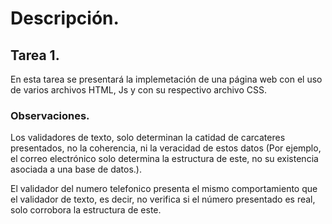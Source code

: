 # Descripción.

## Tarea 1.

En esta tarea se presentará la implemetación de una página web con el uso de varios archivos HTML, Js y con su respectivo archivo CSS.

### Observaciones.

Los validadores de texto, solo determinan la catidad de carcateres presentados, no la coherencia, ni la veracidad de estos datos (Por ejemplo, el correo electrónico solo determina la estructura de este, no su existencia asociada a una base de datos.).

El validador del numero telefonico presenta el mismo comportamiento que el validador de texto, es decir, no verifica si el número presentado es real, solo corrobora la estructura de este.

